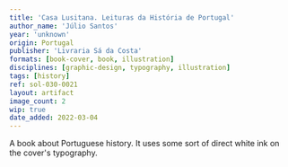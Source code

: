 ```yaml
---
title: 'Casa Lusitana. Leituras da História de Portugal'
author_name: 'Júlio Santos'
year: 'unknown'
origin: Portugal
publisher: 'Livraria Sá da Costa'
formats: [book-cover, book, illustration]
disciplines: [graphic-design, typography, illustration]
tags: [history]
ref: sol-030-0021
layout: artifact
image_count: 2
wip: true
date_added: 2022-03-04
---
```

A book about Portuguese history. It uses some sort of direct white ink on the cover's typography.
